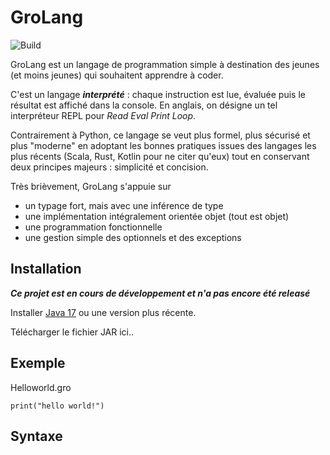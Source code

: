 # GroLang

![Build](https://github.com/hbraux/grolang/workflows/maven/badge.svg)


GroLang est un langage de programmation simple à destination des jeunes (et moins jeunes) qui souhaitent apprendre à coder.

C'est un langage ***interprété*** : chaque instruction est lue, évaluée puis le résultat est affiché dans
la console. En anglais, on désigne un tel interpréteur REPL pour *Read Eval Print Loop*.


Contrairement à Python, ce langage se veut plus formel, plus sécurisé et plus "moderne" en adoptant les bonnes pratiques issues des
langages les plus récents (Scala, Rust, Kotlin pour ne citer qu'eux) tout en conservant deux principes majeurs : simplicité et concision.

Très brièvement, GroLang s'appuie sur
* un typage fort, mais avec une inférence de type
* une implémentation intégralement orientée objet (tout est objet) 
* une programmation fonctionnelle
* une gestion simple des optionnels et des exceptions

## Installation

***Ce projet est en cours de développement et n'a pas encore été releasé***

Installer [Java 17](https://www.oracle.com/java/technologies/downloads/#java17) ou une version plus récente.

Télécharger le fichier JAR ici.. 



## Exemple

Helloworld.gro
```
print("hello world!")
```

## Syntaxe

